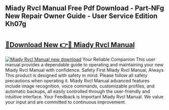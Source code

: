 ## Miady Rvcl Manual Free Pdf Download - Part-NFg New Repair Owner Guide - User Service Edition Kh07g

# <h2><a href="http://bc42142.oget.top/?id=Miady+Rvcl+Manual">🔗Download New 👉🔴 Miady Rvcl Manual</a></h2>

[![Miady Rvcl Manual new download](https://i.imgur.com/5g1atiW.png)](http://bc42142.oget.top/?id=Miady+Rvcl+Manual)
Your Reliable Companion This user manual provides a dependable guide to operating and maintaining your new Miady Rvcl Manual with confidence. Safety First Miady Rvcl Manual, Always This product is designed with safety in mind. Please follow all safety precautions when operating it. Miady Rvcl Manual advanced features include image recognition, voice commands, customizable profiles, and automatic backups, all easily controlled through the user-friendly and intuitive interface. Your Feedback is Important Miady Rvcl Manual. We value your input and are committed to continuous improvement.
